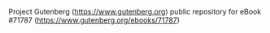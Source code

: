 Project Gutenberg (https://www.gutenberg.org) public repository
for eBook #71787 (https://www.gutenberg.org/ebooks/71787)
